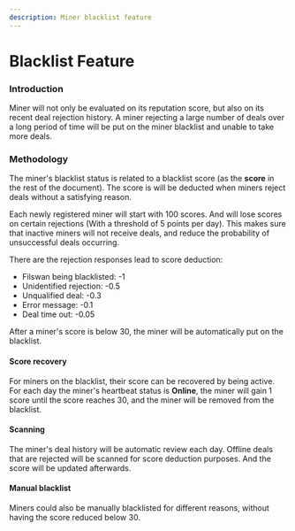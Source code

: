 ```yaml
---
description: Miner blacklist feature
---
```


# Blacklist Feature

### Introduction

Miner will not only be evaluated on its reputation score, but also on its recent deal rejection history.  A miner rejecting a large number of deals over a long period of time will be put on the miner blacklist and unable to take more deals.

### Methodology

The miner's blacklist status is related to a blacklist score (as the **score** in the rest of the document). The score is will be deducted when miners reject deals without a satisfying reason.

Each newly registered miner will start with 100 scores. And will lose scores on certain rejections (With a threshold of 5 points per day). This makes sure that inactive miners will not receive deals, and reduce the probability of unsuccessful deals occurring.

There are the rejection responses lead to score deduction:

* Filswan being blacklisted: -1
* Unidentified rejection: -0.5
* Unqualified deal: -0.3
* Error message: -0.1
* Deal time out: -0.05

After a miner's score is below 30, the miner will be automatically put on the blacklist.

#### Score recovery

For miners on the blacklist, their score can be recovered by being active. For each day the miner's heartbeat status is **Online**, the miner will gain 1 score until the score reaches 30, and the miner will be removed from the blacklist.

#### Scanning

The miner's deal history will be automatic review each day. Offline deals that are rejected will be scanned for score deduction purposes. And the score will be updated afterwards.

#### Manual blacklist

Miners could also be manually blacklisted for different reasons, without having the score reduced below 30.
